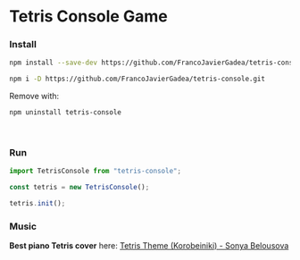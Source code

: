 # Tetris Console Game


### Install

```sh
npm install --save-dev https://github.com/FrancoJavierGadea/tetris-console.git
```

```sh
npm i -D https://github.com/FrancoJavierGadea/tetris-console.git
```

Remove with:

```sh
npm uninstall tetris-console
```

<br>

### Run

```js
import TetrisConsole from "tetris-console";

const tetris = new TetrisConsole();

tetris.init();
```

### Music

**Best piano Tetris cover** here: [Tetris Theme (Korobeiniki) - Sonya Belousova](https://www.youtube.com/watch?v=q8rcTvAoRzk)